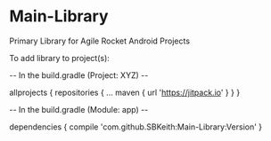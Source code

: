 # Main-Library
Primary Library for Agile Rocket Android Projects

To add library to project(s):

-- In the build.gradle (Project: XYZ) --

allprojects {
		repositories {
			...
			maven { url 'https://jitpack.io' }
		}
	}
  
-- In the build.gradle (Module: app) --
  
dependencies {
        compile 'com.github.SBKeith:Main-Library:Version'
   }

